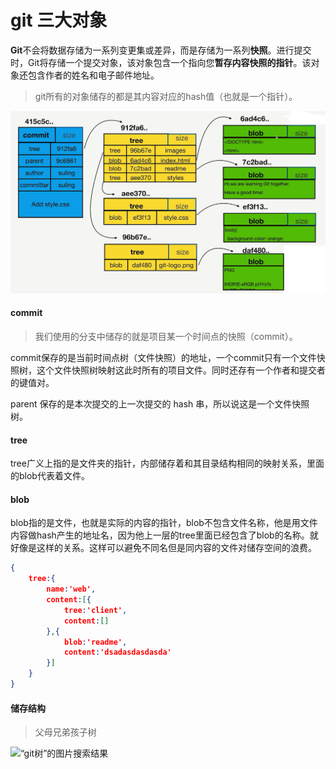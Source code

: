 

# git 三大对象

**Git**不会将数据存储为一系列变更集或差异，而是存储为一系列**快照**。进行提交时，Git将存储一个提交对象，该对象包含一个指向您**暂存内容快照的指针**。该对象还包含作者的姓名和电子邮件地址。

> git所有的对象储存的都是其内容对应的hash值（也就是一个指针）。

![](..\image\committreeblob.png)

#### commit

> 我们使用的分支中储存的就是项目某一个时间点的快照（commit）。

commit保存的是当前时间点树（文件快照）的地址，一个commit只有一个文件快照树，这个文件快照树映射这此时所有的项目文件。同时还存有一个作者和提交者的键值对。

parent 保存的是本次提交的上一次提交的 hash 串，所以说这是一个文件快照树。

#### tree

tree广义上指的是文件夹的指针，内部储存着和其目录结构相同的映射关系，里面的blob代表着文件。

#### blob

blob指的是文件，也就是实际的内容的指针，blob不包含文件名称，他是用文件内容做hash产生的地址名，因为他上一层的tree里面已经包含了blob的名称。就好像是这样的关系。这样可以避免不同名但是同内容的文件对储存空间的浪费。

```json
{
	tree:{
		name:'web',
		content:[{
			tree:'client',
			content:[]
		},{
			blob:'readme',
			content:'dsadasdasdasda'
		}]
	}
}
```

#### 储存结构

> 父母兄弟孩子树

![“git树”的图片搜索结果](http://img.wandouip.com/crawler/article/2019325/d0f5a5fd82ce41bedab6345806ffdd9f)



